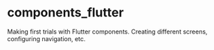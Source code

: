# components_flutter

Making first trials with Flutter components. Creating different screens, configuring navigation, etc.
